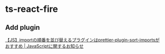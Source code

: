 # ts-react-fire

## Add plugin

[【JS】importの順番を並び替えるプラグインはprettier-plugin-sort-importsがおすすめ \| JavaScriptに関するお知らせ](https://jsnotice.com/posts/2021-11-03/index.html)
